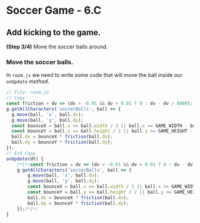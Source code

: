# Soccer Game - 6.C

## Add kicking to the game.

**(Step 3/4)** Move the soccer balls around.

### Move the soccer balls.

In `room.js` we need to write some code that will move the ball inside our `onUpdate` _method_.

```javascript
// File: room.js
// Copy
const friction = dv => (dv > -0.01 && dv < 0.01 ? 0 : dv - dv / 6000);
g.getAllCharacters('soccerBalls', ball => {
  g.move(ball, 'x', ball.dx);
  g.move(ball, 'y', ball.dy);
  const bounceX = ball.x <= ball.width / 2 || ball.x >= GAME_WIDTH - ball.width / 2 ? -1 : 1;
  const bounceY = ball.y <= ball.height / 2 || ball.y >= GAME_HEIGHT - ball.height / 2 ? -1 : 1;
  ball.dx = bounceX * friction(ball.dx);
  ball.dy = bounceY * friction(ball.dy);
});
// End Copy
onUpdate(dt) {
	/*[*/const friction = dv => (dv > -0.01 && dv < 0.01 ? 0 : dv - dv / 6000);
	g.getAllCharacters('soccerBalls', ball => {
		g.move(ball, 'x', ball.dx);
		g.move(ball, 'y', ball.dy);
		const bounceX = ball.x <= ball.width / 2 || ball.x >= GAME_WIDTH - ball.width / 2 ? -1 : 1;
		const bounceY = ball.y <= ball.height / 2 || ball.y >= GAME_HEIGHT - ball.height / 2 ? -1 : 1;
		ball.dx = bounceX * friction(ball.dx);
		ball.dy = bounceY * friction(ball.dy);
	});/*]*/
}
```
